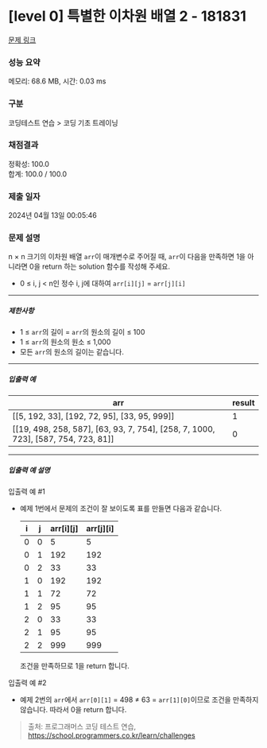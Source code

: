 # [level 0] 특별한 이차원 배열 2 - 181831 

[문제 링크](https://school.programmers.co.kr/learn/courses/30/lessons/181831) 

### 성능 요약

메모리: 68.6 MB, 시간: 0.03 ms

### 구분

코딩테스트 연습 > 코딩 기초 트레이닝

### 채점결과

정확성: 100.0<br/>합계: 100.0 / 100.0

### 제출 일자

2024년 04월 13일 00:05:46

### 문제 설명

<p>n × n 크기의 이차원 배열 <code>arr</code>이 매개변수로 주어질 때, <code>arr</code>이 다음을 만족하면 1을 아니라면 0을 return 하는 solution 함수를 작성해 주세요.</p>

<ul>
<li>0 ≤ i, j &lt; n인 정수 i, j에 대하여 <code>arr[i][j]</code> = <code>arr[j][i]</code></li>
</ul>

<hr>

<h5>제한사항</h5>

<ul>
<li>1 ≤ <code>arr</code>의 길이 = <code>arr</code>의 원소의 길이 ≤ 100</li>
<li>1 ≤ <code>arr</code>의 원소의 원소 ≤ 1,000</li>
<li>모든 <code>arr</code>의 원소의 길이는 같습니다.</li>
</ul>

<hr>

<h5>입출력 예</h5>
<table class="table">
        <thead><tr>
<th>arr</th>
<th>result</th>
</tr>
</thead>
        <tbody><tr>
<td>[[5, 192, 33], [192, 72, 95], [33, 95, 999]]</td>
<td>1</td>
</tr>
<tr>
<td>[[19, 498, 258, 587], [63, 93, 7, 754], [258, 7, 1000, 723], [587, 754, 723, 81]]</td>
<td>0</td>
</tr>
</tbody>
      </table>
<hr>

<h5>입출력 예 설명</h5>

<p>입출력 예 #1</p>

<ul>
<li><p>예제 1번에서 문제의 조건이 잘 보이도록 표를 만들면 다음과 같습니다.</p>
<table class="table">
        <thead><tr>
<th>i</th>
<th>j</th>
<th>arr[i][j]</th>
<th>arr[j][i]</th>
</tr>
</thead>
        <tbody><tr>
<td>0</td>
<td>0</td>
<td>5</td>
<td>5</td>
</tr>
<tr>
<td>0</td>
<td>1</td>
<td>192</td>
<td>192</td>
</tr>
<tr>
<td>0</td>
<td>2</td>
<td>33</td>
<td>33</td>
</tr>
<tr>
<td>1</td>
<td>0</td>
<td>192</td>
<td>192</td>
</tr>
<tr>
<td>1</td>
<td>1</td>
<td>72</td>
<td>72</td>
</tr>
<tr>
<td>1</td>
<td>2</td>
<td>95</td>
<td>95</td>
</tr>
<tr>
<td>2</td>
<td>0</td>
<td>33</td>
<td>33</td>
</tr>
<tr>
<td>2</td>
<td>1</td>
<td>95</td>
<td>95</td>
</tr>
<tr>
<td>2</td>
<td>2</td>
<td>999</td>
<td>999</td>
</tr>
</tbody>
      </table>
<p>조건을 만족하므로 1을 return 합니다.</p></li>
</ul>

<p>입출력 예 #2</p>

<ul>
<li>예제 2번의 <code>arr</code>에서 <code>arr[0][1]</code> = 498 ≠ 63 = <code>arr[1][0]</code>이므로 조건을 만족하지 않습니다. 따라서 0을 return 합니다.</li>
</ul>


> 출처: 프로그래머스 코딩 테스트 연습, https://school.programmers.co.kr/learn/challenges